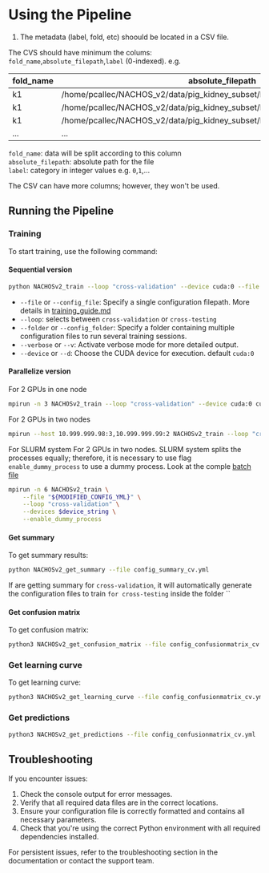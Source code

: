 # Using the Pipeline

1. The metadata (label, fold, etc) shoould be located in a CSV file.

The CVS should have minimum the colums: `fold_name`,`absolute_filepath`,`label` (0-indexed). e.g.

| fold_name | absolute_filepath | label |
|-----------|-------------------|-------|
|k1|/home/pcallec/NACHOS_v2/data/pig_kidney_subset/k1/k1_cortex/100_k1_cortex.jpg|0|
|k1|/home/pcallec/NACHOS_v2/data/pig_kidney_subset/k1/k1_cortex/10_k1_cortex.jpg|0|
|k1|/home/pcallec/NACHOS_v2/data/pig_kidney_subset/k1/k1_cortex/11_k1_cortex.jpg|0|
|...|...|...|

`fold_name`: data will be split according to this column \
`absolute_filepath`: absolute path for the file \
`label`: category in integer values e.g. `0`,`1`,...

The CSV can have more columns; however, they won't be used.

## Running the Pipeline


### Training

To start training, use the following command:

#### Sequential version

```bash
python NACHOSv2_train --loop "cross-validation" --device cuda:0 --file config_training.yml 
```

- `--file` or `--config_file`: Specify a single configuration filepath. More details in [training_guide.md](docs/training_guide.md)
- `--loop`: selects between `cross-validation` or `cross-testing`
- `--folder` or `--config_folder`: Specify a folder containing multiple configuration files to run several training sessions.
- `--verbose` or `--v`: Activate verbose mode for more detailed output.
- `--device` or `--d`: Choose the CUDA device for execution. default `cuda:0` 

#### Parallelize version
For 2 GPUs in one node
```bash
mpirun -n 3 NACHOSv2_train --loop "cross-validation" --device cuda:0 cuda:1 --file config_training.yml 
```

For 2 GPUs in two nodes
```bash
mpirun --host 10.999.999.98:3,10.999.999.99:2 NACHOSv2_train --loop "cross-validation" --device "cuda:0" "cuda:1" --file config_training.yml
```

For SLURM system
For 2 GPUs in two nodes. SLURM system splits the processes equally; therefore, it is necessary to use flag `enable_dummy_process` to use a dummy process. Look at the comple [batch file](../batch/distributed_lscratch_small_oct_test_k4.batch)

```bash
mpirun -n 6 NACHOSv2_train \
    --file "${MODIFIED_CONFIG_YML}" \
    --loop "cross-validation" \
    --devices $device_string \
    --enable_dummy_process
```



#### Get summary

To get summary results:
```bash
python NACHOSv2_get_summary --file config_summary_cv.yml
```
If are getting summary for `cross-validation`, it will automatically generate the configuration files to train `for cross-testing` inside the folder ``

#### Get confusion matrix

To get confusion matrix:
```bash
python3 NACHOSv2_get_confusion_matrix --file config_confusionmatrix_cv.yml
```

### Get learning curve

To get learning curve:
```bash
python3 NACHOSv2_get_learning_curve --file config_confusionmatrix_cv.yml
```

### Get predictions

```bash
python3 NACHOSv2_get_predictions --file config_confusionmatrix_cv.yml
```

## Troubleshooting

If you encounter issues:

1. Check the console output for error messages.
2. Verify that all required data files are in the correct locations.
3. Ensure your configuration file is correctly formatted and contains all necessary parameters.
4. Check that you're using the correct Python environment with all required dependencies installed.

For persistent issues, refer to the troubleshooting section in the documentation or contact the support team.